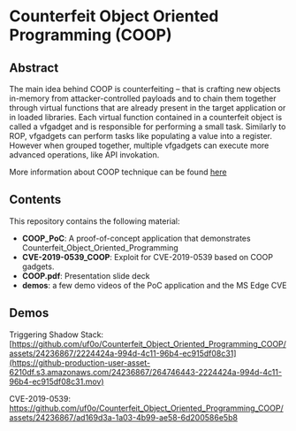 # Counterfeit Object Oriented Programming (COOP)

## Abstract

The main idea behind COOP is counterfeiting – that is crafting new objects in-memory from attacker-controlled payloads and to chain them together through virtual functions that are already present in the target application or in loaded libraries.
Each virtual function contained in a counterfeit object is called a vfgadget and is responsible for performing a small task. Similarly to ROP, vfgadgets can perform tasks like populating a value into a register. However when grouped together, multiple vfgadgets can execute more advanced operations, like API invokation.

More information about COOP technique can be found [here](https://www.matteomalvica.com/blog/2022/09/22/bypassing-intel-cet-counterfeit-objects)

## Contents

This repository contains the following material:

* **COOP_PoC**: A proof-of-concept application that demonstrates  Counterfeit_Object_Oriented_Programming
* **CVE-2019-0539_COOP**: Exploit for CVE-2019-0539 based on COOP gadgets.
* **COOP.pdf**: Presentation slide deck
* **demos**: a few demo videos of the PoC application and the MS Edge CVE


## Demos

Triggering Shadow Stack:
[https://github.com/uf0o/Counterfeit_Object_Oriented_Programming_COOP/assets/24236867/2224424a-994d-4c11-96b4-ec915df08c31](https://github-production-user-asset-6210df.s3.amazonaws.com/24236867/264746443-2224424a-994d-4c11-96b4-ec915df08c31.mov)


CVE-2019-0539:
https://github.com/uf0o/Counterfeit_Object_Oriented_Programming_COOP/assets/24236867/ad169d3a-1a03-4b99-ae58-6d200586e5b8



